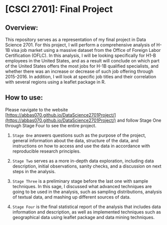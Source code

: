 # [CSCI 2701]: Final Project

## Overview:

This repository serves as a representation of my final project in Data Science 2701. For this project, I will perform a comprehensive analysis of H-1B visa job market using a massive dataset from the Office of Foreign Labor Certification (OFLC). In this analysis, I will be looking specifically for H1-B employees in the United States, and as a result will conclude on which part of the United States offers the most jobs for H-1B qualified specialists, and whether there was an increase or decrease of such job offering through 2015-2016. In addition, I will look at specific job titles and their correlation with several regions using a leaflet package in R.

## How to use:

Please navigate to the website [https://abbas070.github.io/DataScience2701Project/](https://abbas070.github.io/DataScience2701Project/) and follow Stage One through Stage Four to see the entire project. 

1. `Stage One` answers questions such as the purpose of the project, general information about the data, structure of the data, and instructions on how to access and use the data in accordance with reproducible research principles.

2. `Stage Two` serves as a more in-depth data exploration, including data description, initial observations, sanity checks, and a discussion on next steps in the analysis.

3. `Stage Three` is a preliminary stage before the last one with sample techniques. In this sage, I discussed what advanced techniques are going to be used in the analysis, such as sampling distributions, analysis of textual data, and mashing up different sources of data.

4. `Stage Four` is the final statistical report of the analysis that includes data information and description, as well as implemented techniques such as geographical data using leaflet package and data mining techniques.




